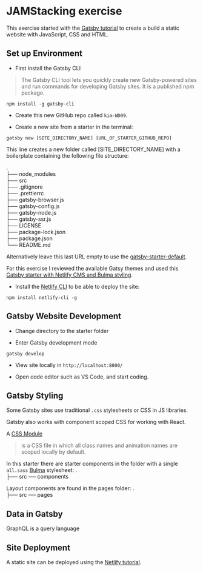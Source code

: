 # JAMStacking exercise

This exercise started with the [Gatsby tutorial](https://www.gatsbyjs.org/tutorial/) to create a build a static website with JavaScript, CSS and HTML.

## Set up Environment

- First install the Gatsby CLI

> The Gatsby CLI tool lets you quickly create new Gatsby-powered sites and run commands for developing Gatsby sites. It is a published npm package.

`npm install -g gatsby-cli`

- Create this new GitHub repo called `kim-WD09`.

- Create a new site from a starter in the terminal:

`gatsby new [SITE_DIRECTORY_NAME] [URL_OF_STARTER_GITHUB_REPO]`

This line creates a new folder called [SITE_DIRECTORY_NAME]  with a boilerplate containing the following file structure: 

.  
├── node_modules  
├── src  
├── .gitignore  
├── .prettierrc  
├── gatsby-browser.js  
├── gatsby-config.js  
├── gatsby-node.js  
├── gatsby-ssr.js  
├── LICENSE  
├── package-lock.json  
├── package.json  
└── README.md  

Alternatively  leave this last URL empty to use the [gatsby-starter-default](https://github.com/gatsbyjs/gatsby-starter-default).

For this exercise I reviewed the available Gatsy themes and used this [Gatsby starter with Netlify CMS and Bulma styling](https://www.gatsbyjs.org/starters/netlify-templates/gatsby-starter-netlify-cms/).

- Install the [Netlify CLI](https://github.com/netlify/cli) to be able to deploy the site:

`npm install netlify-cli -g`

## Gatsby Website Development


- Change directory to the starter folder

- Enter Gatsby development mode

`gatsby develop`

- View site locally in `http://localhost:8000/`

- Open code editor such as VS Code, and start coding.

## Gatsby Styling

Some Gatsby sites use traditional `.css` stylesheets or CSS in JS libraries. 

Gatsby also works with component scoped CSS for working with React.

A [CSS Module](https://github.com/css-modules/css-modules) 
>is a CSS file in which all class names and animation names are scoped locally by default.

In this starter there are starter components in the folder with a single `all.sass` [Bulma](https://bulma.io/documentation/overview/classes/) stylesheet:
.  
├── src  ── components  


Layout components are found in the pages folder:
.  
├── src  ── pages 

## Data in Gatsby

GraphQL is a query language

## Site Deployment

A static site can be deployed using the [Netlify tutorial](https://www.gatsbyjs.org/tutorial/blog-netlify-cms-tutorial/).
